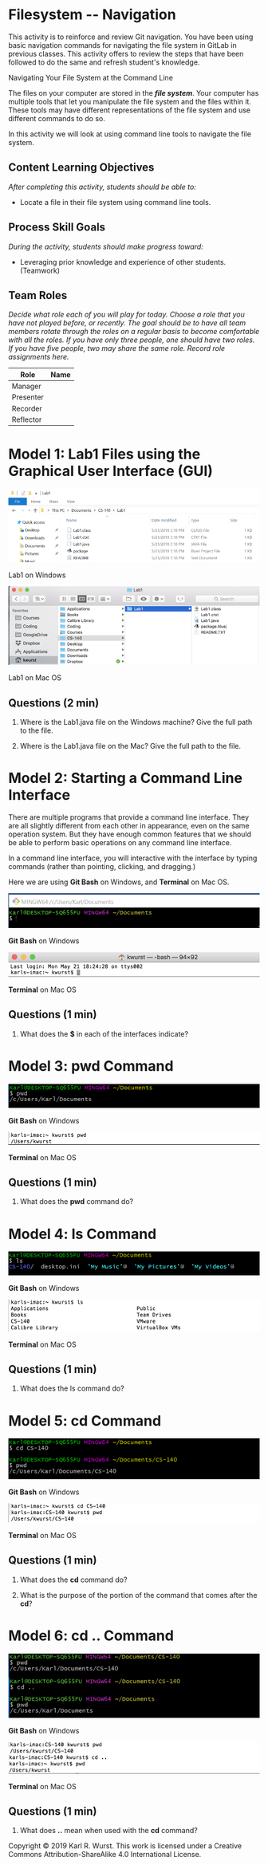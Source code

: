 # Filesystem -- Navigation

This activity is to reinforce and review Git navigation. You have been
using basic navigation commands for navigating the file system in GitLab
in previous classes. This activity offers to review the steps that have
been followed to do the same and refresh student's knowledge.

Navigating Your File System at the Command Line

The files on your computer are stored in the ***file system***. Your
computer has multiple tools that let you manipulate the file system and
the files within it. These tools may have different representations of
the file system and use different commands to do so.

In this activity we will look at using command line tools to navigate
the file system.

Content Learning Objectives
---------------------------

*After completing this activity, students should be able to:*

-   Locate a file in their file system using command line tools.

Process Skill Goals
-------------------

*During the activity, students should make progress toward:*

-   Leveraging prior knowledge and experience of other students.
    (Teamwork)

Team Roles
----------

*Decide what role each of you will play for today. Choose a role that
you have not played before, or recently. The goal should be to have all
team members rotate through the roles on a regular basis to become
comfortable with all the roles. If you have only three people, one
should have two roles. If you have five people, two may share the same
role. Record role assignments here.*

| Role        | Name |
| ----------- | ---- |
| Manager     |      |
| Presenter   |      |
| Recorder    |      |
| Reflector   |      |


Model 1: Lab1 Files using the Graphical User Interface (GUI)
============================================================

![](media/image1.png)

Lab1 on Windows

![](media/image2.png)

Lab1 on Mac OS

Questions (2 min)
-----------------

1.  Where is the Lab1.java file on the Windows machine? Give the full
    path to the file.

2.  Where is the Lab1.java file on the Mac? Give the full path to the
    file.

Model 2: Starting a Command Line Interface
==========================================

There are multiple programs that provide a command line interface. They
are all slightly different from each other in appearance, even on the
same operation system. But they have enough common features that we
should be able to perform basic operations on any command line
interface.

In a command line interface, you will interactive with the interface by
typing commands (rather than pointing, clicking, and dragging.)

Here we are using **Git Bash** on Windows, and **Terminal** on Mac OS.

![](media/image3.png)

**Git Bash** on Windows

![](media/image4.png)

**Terminal** on Mac OS

Questions (1 min)
-----------------

1.  What does the **$** in each of the interfaces indicate?

Model 3: **pwd** Command
========================

![](media/image5.png)

**Git Bash** on Windows

![](media/image6.png)

**Terminal** on Mac OS

Questions (1 min)
-----------------

1.  What does the **pwd** command do?

Model 4: **ls** Command
=======================

![](media/image7.png)

**Git Bash** on Windows

![](media/image8.png)

**Terminal** on Mac OS

Questions (1 min)
-----------------

1.  What does the ls command do?

Model 5: **cd** Command
=======================

![](media/image9.png)

**Git Bash** on Windows

![](media/image10.png)

**Terminal** on Mac OS

Questions (1 min)
-----------------

1.  What does the **cd** command do?

2.  What is the purpose of the portion of the command that comes after
    the **cd**?

Model 6: **cd ..** Command
==========================

![](media/image11.png)

**Git Bash** on Windows

![](media/image12.png)

**Terminal** on Mac OS

Questions (1 min)
-----------------

1.  What does **..** mean when used with the **cd** command?

Copyright © 2019 Karl R. Wurst. This work
is licensed under a Creative Commons Attribution-ShareAlike 4.0
International License.

